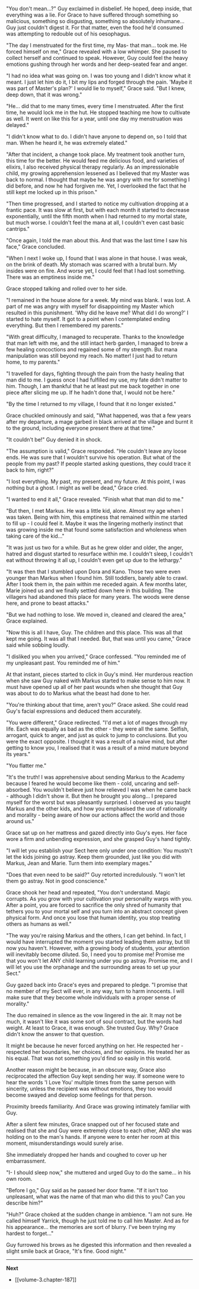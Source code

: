 
"You don't mean...?" Guy exclaimed in disbelief. He hoped, deep inside, that everything was a lie. For Grace to have suffered through something so malicious, something so disgusting, something so absolutely inhumane... Guy just couldn't digest it. For that matter, even the food he'd consumed was attempting to redouble out of his oesophagus.

"The day I menstruated for the first time, my Mas- that man... took me. He forced himself on me," Grace revealed with a low whimper. She paused to collect herself and continued to speak. However, Guy could feel the heavy emotions gushing through her words and her deep-seated fear and anger.

"I had no idea what was going on. I was too young and I didn't know what it meant. I just let him do it, I bit my lips and forged through the pain. 'Maybe it was part of Master's plan?' I would lie to myself," Grace said. "But I knew, deep down, that it was wrong."

"He... did that to me many times, every time I menstruated. After the first time, he would lock me in the hut. He stopped teaching me how to cultivate as well. It went on like this for a year, until one day my menstruation was delayed."

"I didn't know what to do. I didn't have anyone to depend on, so I told that man. When he heard it, he was extremely elated."

"After that incident, a change took place. My treatment took another turn, this time for the better. He would feed me delicious food, and varieties of elixirs, I also received physical therapy regularly. As an impressionable child, my growing apprehension lessened as I believed that my Master was back to normal. I thought that maybe he was angry with me for something I did before, and now he had forgiven me. Yet, I overlooked the fact that he still kept me locked up in this prison."

"Then time progressed, and I started to notice my cultivation dropping at a frantic pace. It was slow at first, but with each month it started to decrease exponentially, until the fifth month when I had returned to my mortal state, but much worse. I couldn't feel the mana at all, I couldn't even cast basic cantrips."

"Once again, I told the man about this. And that was the last time I saw his face," Grace concluded.

"When I next I woke up, I found that I was alone in that house. I was weak, on the brink of death. My stomach was scarred with a brutal burn. My insides were on fire. And worse yet, I could feel that I had lost something. There was an emptiness inside me."

Grace stopped talking and rolled over to her side.

"I remained in the house alone for a week. My mind was blank. I was lost. A part of me was angry with myself for disappointing my Master which resulted in this punishment. 'Why did he leave me? What did I do wrong?' I started to hate myself. It got to a point when I contemplated ending everything. But then I remembered my parents."

"With great difficulty, I managed to recuperate. Thanks to the knowledge that man left with me, and the still intact herb garden, I managed to brew a few healing concoctions and regained some of my strength. But mana manipulation was still beyond my reach. No matter! I just had to return home, to my parents."

"I travelled for days, fighting through the pain from the hasty healing that man did to me. I guess once I had fulfilled my use, my fate didn't matter to him. Though, I am thankful that he at least put me back together in one piece after slicing me up. If he hadn't done that, I would not be here."

"By the time I returned to my village, I found that it no longer existed."

Grace chuckled ominously and said, "What happened, was that a few years after my departure, a mage garbed in black arrived at the village and burnt it to the ground, including everyone present there at that time."

"It couldn't be!" Guy denied it in shock.

"The assumption is valid," Grace responded. "He couldn't leave any loose ends. He was sure that I wouldn't survive his operation. But what of the people from my past? If people started asking questions, they could trace it back to him, right?"

"I lost everything. My past, my present, and my future. At this point, I was nothing but a ghost. I might as well be dead," Grace cried.

"I wanted to end it all," Grace revealed. "Finish what that man did to me."

"But then, I met Markus. He was a little kid, alone. Almost my age when I was taken. Being with him, this emptiness that remained within me started to fill up - I could feel it. Maybe it was the lingering motherly instinct that was growing inside me that found some satisfaction and wholeness when taking care of the kid..."

"It was just us two for a while. But as he grew older and older, the anger, hatred and disgust started to resurface within me. I couldn't sleep, I couldn't eat without throwing it all up, I couldn't even get up due to the lethargy."

"It was then that I stumbled upon Dora and Kano. Those two were even younger than Markus when I found him. Still toddlers, barely able to crawl. After I took them in, the pain within me receded again. A few months later, Marie joined us and we finally settled down here in this building. The villagers had abandoned this place for many years. The woods were dense here, and prone to beast attacks."

"But we had nothing to lose. We moved in, cleaned and cleared the area," Grace explained.

"Now this is all I have, Guy. The children and this place. This was all that kept me going. It was all that I needed. But, that was until you came," Grace said while sobbing loudly.

"I disliked you when you arrived," Grace confessed. "You reminded me of my unpleasant past. You reminded me of him."

At that instant, pieces started to click in Guy's mind. Her murderous reaction when she saw Guy naked with Markus started to make sense to him now. It must have opened up all of her past wounds when she thought that Guy was about to do to Markus what the beast had done to her.

"You're thinking about that time, aren't you?" Grace asked. She could read Guy's facial expressions and deduced them accurately.

"You were different," Grace redirected. "I'd met a lot of mages through my life. Each was equally as bad as the other - they were all the same. Selfish, arrogant, quick to anger, and just as quick to jump to conclusions. But you were the exact opposite. I thought it was a result of a naive mind, but after getting to know you, I realised that it was a result of a mind mature beyond its years."

"You flatter me."

"It's the truth! I was apprehensive about sending Markus to the Academy because I feared he would become like them - cold, uncaring and self-absorbed. You wouldn't believe just how relieved I was when he came back - although I didn't show it. But then he brought you along... I prepared myself for the worst but was pleasantly surprised. I observed as you taught Markus and the other kids, and how you emphasised the use of rationality and morality - being aware of how our actions affect the world and those around us."

Grace sat up on her mattress and gazed directly into Guy's eyes. Her face wore a firm and unbending expression, and she grasped Guy's hand tightly.

"I will let you establish your Sect here only under one condition: You mustn't let the kids joining go astray. Keep them grounded, just like you did with Markus, Jean and Marie. Turn them into exemplary mages."

"Does that even need to be said?" Guy retorted incredulously. "I won't let them go astray. Not in good conscience."

Grace shook her head and repeated, "You don't understand. Magic corrupts. As you grow with your cultivation your personality warps with you. After a point, you are forced to sacrifice the only shred of humanity that tethers you to your mortal self and you turn into an abstract concept given physical form. And once you lose that human identity, you stop treating others as humans as well."

"The way you're raising Markus and the others, I can get behind. In fact, I would have interrupted the moment you started leading them astray, but till now you haven't. However, with a growing body of students, your attention will inevitably become diluted. So, I need you to promise me! Promise me that you won't let ANY child learning under you go astray. Promise me, and I will let you use the orphanage and the surrounding areas to set up your Sect."

Guy gazed back into Grace's eyes and prepared to pledge. "I promise that no member of my Sect will ever, in any way, turn to harm innocents. I will make sure that they become whole individuals with a proper sense of morality."

The duo remained in silence as the vow lingered in the air. It may not be much, it wasn't like it was some sort of soul contract, but the words had weight. At least to Grace, it was enough. She trusted Guy. Why? Grace didn't know the answer to that question.

It might be because he never forced anything on her. He respected her - respected her boundaries, her choices, and her opinions. He treated her as his equal. That was not something you'd find so easily in this world.

Another reason might be because, in an obscure way, Grace also reciprocated the affection Guy kept sending her way. If someone were to hear the words 'I Love You' multiple times from the same person with sincerity, unless the recipient was without emotions, they too would become swayed and develop some feelings for that person.

Proximity breeds familiarity. And Grace was growing intimately familiar with Guy.

After a silent few minutes, Grace snapped out of her focused state and realised that she and Guy were extremely close to each other, AND she was holding on to the man's hands. If anyone were to enter her room at this moment, misunderstandings would surely arise.

She immediately dropped her hands and coughed to cover up her embarrassment.

"I- I should sleep now," she muttered and urged Guy to do the same... in his own room.

"Before I go," Guy said as he passed her door frame. "If it isn't too unpleasant, what was the name of that man who did this to you? Can you describe him?"

"Huh?" Grace choked at the sudden change in ambience. "I am not sure. He called himself Yarrick, though he just told me to call him Master. And as for his appearance... the memories are sort of blurry. I've been trying my hardest to forget..."

Guy furrowed his brows as he digested this information and then revealed a slight smile back at Grace, "It's fine. Good night."

____

**Next**
* [[volume-3.chapter-187]]